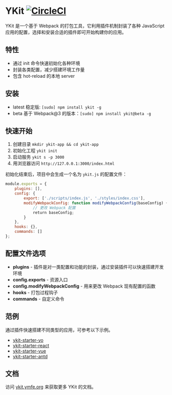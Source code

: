 # YKit [![CircleCI](https://circleci.com/gh/YMFE/ykit.svg?style=shield)](https://circleci.com/gh/YMFE/ykit)

YKit 是一个基于 Webpack 的打包工具，它利用插件机制封装了各种 JavaScript 应用的配置，选择和安装合适的插件即可开始构建你的应用。

## 特性

- 通过 init 命令快速初始化各种环境
- 封装各类配置，减少搭建环境工作量
- 包含 hot-reload 的本地 server

## 安装

- latest 稳定版: `[sudo] npm install ykit -g`
- beta 基于 Webpack@3 的版本：`[sudo] npm install ykit@beta -g`

## 快速开始

1. 创建目录 `mkdir ykit-app && cd ykit-app`
2. 初始化工程 `ykit init`
3. 启动服务 `ykit s -p 3000`
4. 用浏览器访问 `http://127.0.0.1:3000/index.html`

初始化结束后，项目中会生成一个名为 `ykit.js` 的配置文件：

```javascript
module.exports = {
    plugins: [],
    config: {
        export: ['./scripts/index.js', './styles/index.css'],
        modifyWebpackConfig: function modifyWebpackConfig(baseConfig) {
            // 更改 Webpack 配置
            return baseConfig;
        }
    },
    hooks: {},
    commands: []
};
```

## 配置文件选项

- **plugins** - 插件是对一类配置和功能的封装，通过安装插件可以快速搭建开发环境
- **config.exports** - 资源入口
- **config.modifyWebpackConfig** - 用来更改 Webpack 现有配置的函数
- **hooks** - 打包过程钩子
- **commands** - 自定义命令

## 范例

通过插件快速搭建不同类型的应用，可参考以下示例。

- [ykit-starter-yo][2]
- [ykit-starter-react][3]
- [ykit-starter-vue][4]
- [ykit-starter-antd][5]

## 文档

访问 [ykit.ymfe.org][1] 来获取更多 YKit 的文档。

[1]: https://ykit.ymfe.org/
[2]: https://github.com/roscoe054/ykit-starter-yo
[3]: https://github.com/roscoe054/ykit-starter-react
[4]: https://github.com/roscoe054/ykit-starter-vue
[5]: https://github.com/roscoe054/ykit-starter-antd
